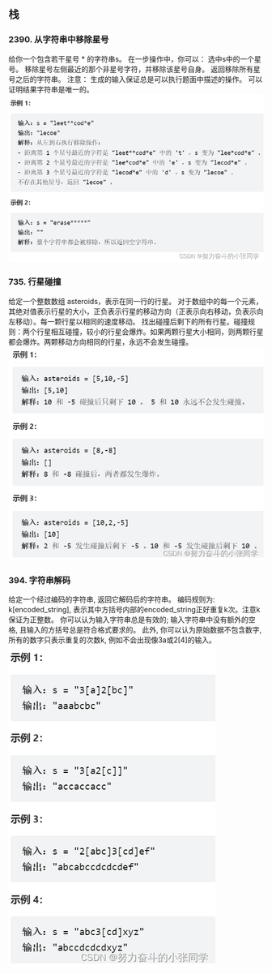 ## 栈
### 2390. 从字符串中移除星号
给你一个包含若干星号 * 的字符串s。
在一步操作中，你可以：
选中s中的一个星号。
移除星号左侧最近的那个非星号字符，并移除该星号自身。
返回移除所有星号之后的字符串。
注意：
生成的输入保证总是可以执行题面中描述的操作。
可以证明结果字符串是唯一的。
![Alt text](../pic/6stack/image.png)
### 735. 行星碰撞
给定一个整数数组 asteroids，表示在同一行的行星。
对于数组中的每一个元素，其绝对值表示行星的大小，正负表示行星的移动方向（正表示向右移动，负表示向左移动）。每一颗行星以相同的速度移动。
找出碰撞后剩下的所有行星。碰撞规则：两个行星相互碰撞，较小的行星会爆炸。如果两颗行星大小相同，则两颗行星都会爆炸。两颗移动方向相同的行星，永远不会发生碰撞。
![Alt text](../pic/6stack/image2.png)

### 394. 字符串解码

给定一个经过编码的字符串, 返回它解码后的字符串。
编码规则为: k[encoded_string], 表示其中方括号内部的encoded_string正好重复k次。注意k保证为正整数。
你可以认为输入字符串总是有效的; 输入字符串中没有额外的空格, 且输入的方括号总是符合格式要求的。
此外, 你可以认为原始数据不包含数字, 所有的数字只表示重复的次数k, 例如不会出现像3a或2[4]的输入。
![Alt text](../pic/6stack/image3.png)